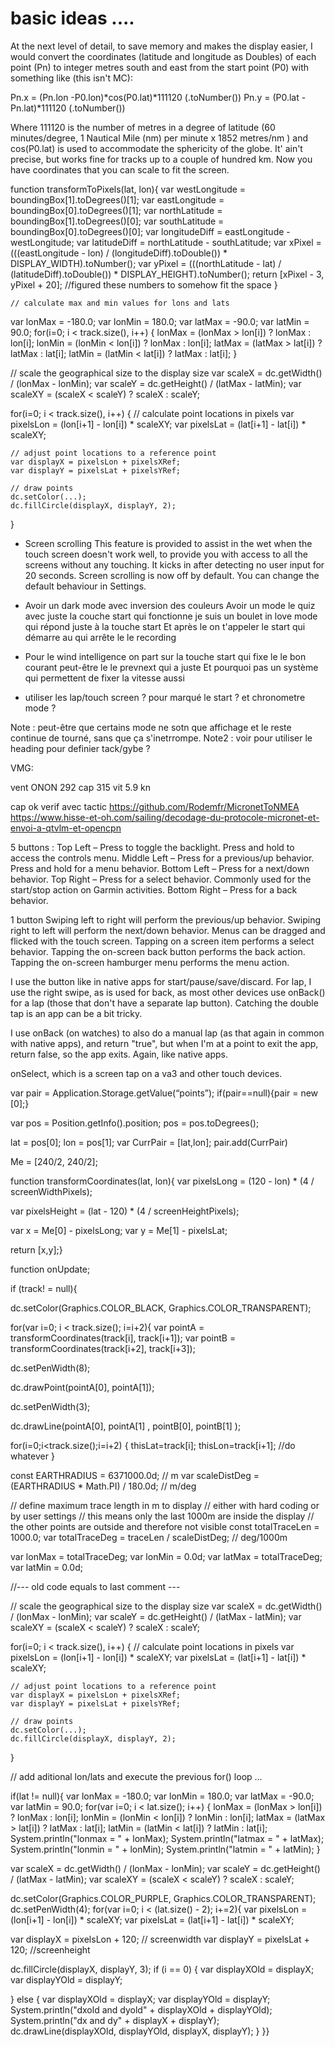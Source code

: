 # basic ideas ....


At the next level of detail, to save memory and makes the display easier, 
I would convert the coordinates (latitude and longitude as Doubles) of each point (Pn)
 to integer metres south and east from the start point (P0) with something like (this isn't MC):

Pn.x = (Pn.lon -P0.lon)*cos(P0.lat)*111120 (.toNumber())
Pn.y = (P0.lat - Pn.lat)*111120 (.toNumber())

Where 111120 is the number of metres in a degree of latitude 
(60 minutes/degree, 1 Nautical Mile (nm) per minute x 1852 metres/nm ) and
cos(P0.lat) is used to accommodate the sphericity of the globe.
 It' ain't precise, but works fine for tracks up to a couple of hundred km.
Now you have coordinates that you can scale to fit the screen.

function transformToPixels(lat, lon){
        var westLongitude = boundingBox[1].toDegrees()[1]; 
        var eastLongitude = boundingBox[0].toDegrees()[1];
        var northLatitude = boundingBox[1].toDegrees()[0];
        var southLatitude = boundingBox[0].toDegrees()[0];
        var longitudeDiff = eastLongitude - westLongitude;
        var latitudeDiff = northLatitude - southLatitude;
        var xPixel = (((eastLongitude - lon) / (longitudeDiff).toDouble()) * DISPLAY_WIDTH).toNumber();
        var yPixel = (((northLatitude - lat) / (latitudeDiff).toDouble()) * DISPLAY_HEIGHT).toNumber();
        return [xPixel - 3, yPixel + 20]; //figured these numbers to somehow fit the space
    }



    // calculate max and min values for lons and lats
var lonMax = -180.0;
var lonMin =  180.0;
var latMax =  -90.0;
var latMin =   90.0;
for(i=0; i < track.size(), i++) {
    lonMax = (lonMax > lon[i]) ? lonMax : lon[i];
    lonMin = (lonMin < lon[i]) ? lonMax : lon[i];
    latMax = (latMax > lat[i]) ? latMax : lat[i];
    latMin = (latMin < lat[i]) ? latMax : lat[i];
}

// scale the geographical size to the display size
var scaleX = dc.getWidth() / (lonMax - lonMin);
var scaleY = dc.getHeight() / (latMax - latMin);
var scaleXY = (scaleX < scaleY) ? scaleX : scaleY;

for(i=0; i < track.size(), i++) {
    // calculate point locations in pixels
    var pixelsLon = (lon[i+1] - lon[i]) * scaleXY;
    var pixelsLat = (lat[i+1] - lat[i]) * scaleXY;

    // adjust point locations to a reference point
    var displayX = pixelsLon + pixelsXRef;
    var displayY = pixelsLat + pixelsYRef;

    // draw points
    dc.setColor(...);
	dc.fillCircle(displayX, displayY, 2);
}

* Screen scrolling
This feature is provided to assist in the wet when the touch screen doesn't work well, to provide you with access to all the screens without any touching.
It kicks in after detecting no user input for 20 seconds.
Screen scrolling is now off by default.
You can change the default behaviour in Settings.


* Avoir un dark mode avec inversion des couleurs
Avoir un mode le quiz avec juste la couche start qui fonctionne je suis un boulet in love mode qui répond juste à la touche start
Et après le on t'appeler le start qui démarre au qui arrête le le recording

* Pour le wind intelligence on part sur la touche start qui fixe le le bon courant peut-être le le prevnext qui a juste
Et pourquoi pas un système qui permettent de fixer la vitesse aussi

* utiliser les lap/touch screen ? pour marqué le start ? et chronometre mode ?

Note : peut-être que certains mode ne sotn que affichage et le reste continue de tourné, sans que ça s'inetrrompe.
Note2 : voir pour utiliser le heading pour definier tack/gybe ?

VMG: 

vent ONON 292
cap 315 vit 5.9 kn

cap ok verif avec tactic
https://github.com/Rodemfr/MicronetToNMEA
https://www.hisse-et-oh.com/sailing/decodage-du-protocole-micronet-et-envoi-a-qtvlm-et-opencpn


5 buttons :
    Top Left – Press to toggle the backlight. Press and hold to access the controls menu.
    Middle Left – Press for a previous/up behavior. Press and hold for a menu behavior.
    Bottom Left – Press for a next/down behavior.
    Top Right – Press for a select behavior. Commonly used for the start/stop action on Garmin activities.
    Bottom Right – Press for a back behavior.

1 button
    Swiping left to right will perform the previous/up behavior.
    Swiping right to left will perform the next/down behavior.
    Menus can be dragged and flicked with the touch screen.
    Tapping on a screen item performs a select behavior.
    Tapping the on-screen back button performs the back action.
    Tapping the on-screen hamburger menu performs the menu action.

I use the button like in native apps for start/pause/save/discard.  For lap, I use the right swipe, as is used for back, as most other devices use onBack() for a lap (those that don't have a separate lap button).  Catching the double tap is an app can be a bit tricky.

I use onBack (on watches) to also do a manual lap (as that again in common with native apps), and return "true", but when I'm at a point to exit the app, return false, so the app exits. Again, like native apps.

 onSelect, which is a screen tap on a va3 and other touch devices.
 

var pair = Application.Storage.getValue(“points”);
if(pair==null){pair = new [0];}

var pos = Position.getInfo().position;
pos = pos.toDegrees();

lat = pos[0];
lon = pos[1];
var CurrPair = [lat,lon];
pair.add(CurrPair)

Me = [240/2, 240/2];

function transformCoordinates(lat, lon){
var pixelsLong = (120 - lon) * (4 / screenWidthPixels);

var pixelsHeight = (lat - 120) * (4 / screenHeightPixels);

var x = Me[0] - pixelsLong;
var y = Me[1] - pixelsLat;

return [x,y];}

function onUpdate;

if (track! = null){

dc.setColor(Graphics.COLOR_BLACK, Graphics.COLOR_TRANSPARENT);

for(var i=0; i < track.size(); i=i+2){
var pointA = transformCoordinates(track[i], track[i+1]);
var pointB = transformCoordinates(track[i+2], track[i+3]);

dc.setPenWidth(8);

dc.drawPoint(pointA[0], pointA[1]);

dc.setPenWidth(3);

dc.drawLine(pointA[0], pointA[1] , pointB[0], pointB[1] );

for(i=0;i<track.size();i=i+2) {
    thisLat=track[i];
    thisLon=track[i+1];
    //do whatever
}


const EARTHRADIUS = 6371000.0d;  // m
var scaleDistDeg = (EARTHRADIUS * Math.PI) / 180.0d;  // m/deg

// define maximum trace length in m to display
// either with hard coding or by user settings
// this means only the last 1000m are inside the display 
// the other points are outside and therefore not visible
const totalTraceLen = 1000.0;
var totalTraceDeg = traceLen / scaleDistDeg;  // deg/1000m

var lonMax = totalTraceDeg;
var lonMin = 0.0d;
var latMax = totalTraceDeg;
var latMin = 0.0d;

//--- old code equals to last comment ---

// scale the geographical size to the display size
var scaleX = dc.getWidth() / (lonMax - lonMin);
var scaleY = dc.getHeight() / (latMax - latMin);
var scaleXY = (scaleX < scaleY) ? scaleX : scaleY;

for(i=0; i < track.size(), i++) {
    // calculate point locations in pixels
    var pixelsLon = (lon[i+1] - lon[i]) * scaleXY;
    var pixelsLat = (lat[i+1] - lat[i]) * scaleXY;

    // adjust point locations to a reference point
    var displayX = pixelsLon + pixelsXRef;
    var displayY = pixelsLat + pixelsYRef;

    // draw points
    dc.setColor(...);
	dc.fillCircle(displayX, displayY, 2);
}

// add aditional lon/lats and execute the previous for() loop
...

if(lat != null){
var lonMax = -180.0;
var lonMin = 180.0;
var latMax = -90.0;
var latMin = 90.0;
for(var i=0; i < lat.size(); i++) {
lonMax = (lonMax > lon[i]) ? lonMax : lon[i];
lonMin = (lonMin < lon[i]) ? lonMin : lon[i];
latMax = (latMax > lat[i]) ? latMax : lat[i];
latMin = (latMin < lat[i]) ? latMin : lat[i];
System.println("lonmax = " + lonMax);
System.println("latmax = " + latMax);
System.println("lonmin = " + lonMin);
System.println("latmin = " + latMin);
}

var scaleX = dc.getWidth() / (lonMax - lonMin);
var scaleY = dc.getHeight() / (latMax - latMin);
var scaleXY = (scaleX < scaleY) ? scaleX : scaleY;

dc.setColor(Graphics.COLOR_PURPLE, Graphics.COLOR_TRANSPARENT);
dc.setPenWidth(4);
for(var i=0; i < (lat.size() - 2); i+=2){
var pixelsLon = (lon[i+1] - lon[i]) * scaleXY;
var pixelsLat = (lat[i+1] - lat[i]) * scaleXY;

var displayX = pixelsLon + 120; // screenwidth
var displayY = pixelsLat + 120; //screenheight

dc.fillCircle(displayX, displayY, 3);
if (i == 0) {
var displayXOld = displayX;
var displayYOld = displayY;

} else {
var displayXOld = displayX;
var displayYOld = displayY;
System.println("dxold and dyold" + displayXOld + displayYOld);
System.println("dx and dy" + displayX + displayY);
dc.drawLine(displayXOld, displayYOld, displayX, displayY);
}
}}
